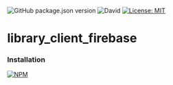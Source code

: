 ![GitHub package.json version](https://img.shields.io/github/package-json/v/thzero/library_client_service_rest_axios)
![David](https://img.shields.io/david/thzero/library_client_service_rest_axios)
[![License: MIT](https://img.shields.io/badge/License-MIT-yellow.svg)](https://opensource.org/licenses/MIT)

# library_client_firebase

### Installation

[![NPM](https://nodei.co/npm/@thzero/library_client_service_rest_axios.png?compact=true)](https://npmjs.org/package/@thzero/library_client_service_rest_axios)
